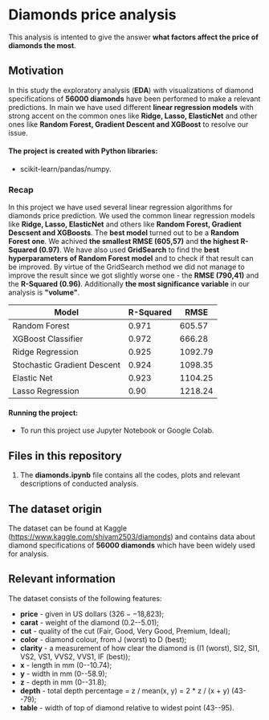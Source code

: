 # Diamonds price analysis

This analysis is intented to give the answer **what factors affect the price of diamonds the most**.

## Motivation

In this study the exploratory analysis (**EDA**) with visualizations of diamond specifications of **56000 diamonds** have been performed to make a relevant predictions.
In main we have used different **linear regression models** with strong accent on the common ones like **Ridge, Lasso, ElasticNet** and other ones like **Random Forest, Gradient Descent and XGBoost** to resolve our issue.


#### The project is created with Python libraries:

 -  scikit-learn/pandas/numpy.

### Recap

In this project we have used several linear regression algorithms for diamonds price prediction. We used the common linear regression models like **Ridge, Lasso, ElasticNet** and others like **Random Forest, Gradient Descsent and XGBoosts**. The **best model** turned out to be a **Random Forest one**. We achived **the smallest RMSE (605,57)** and **the highest R-Squared (0.97)**. We have also used **GridSearch** to find the **best hyperparameters of Random Forest model** and to check if that result can be improved. By virtue of the GridSearch method we did not manage to improve the result since we got slightly worse one - the **RMSE (790,41)** and the **R-Squared (0.96)**. Additionally **the most significance variable** in our analysis is **"volume"**.

Model | R-Squared | RMSE
------------ | ------------- | -------------
Random Forest | 0.971 | 605.57
XGBoost Classifier | 0.972 | 666.28
Ridge Regression | 0.925 | 1092.79
Stochastic Gradient Descent | 0.924 | 1098.35
Elastic Net | 0.923 | 1104.25
Lasso Regression | 0.90 | 1218.24




#### Running the project:

* To run this project use Jupyter Notebook or Google Colab.

## Files in this repository

1. The **diamonds.ipynb** file contains all the codes, plots and relevant descriptions of conducted analysis.

## The dataset origin

The dataset can be found at Kaggle (https://www.kaggle.com/shivam2503/diamonds) and contains data about diamond specifications of **56000 diamonds** which have been widely used for analysis.

## Relevant information

The dataset consists of the following features:

- **price** - given in US dollars ($326--$18,823);
- **carat** - weight of the diamond (0.2--5.01);
- **cut** - quality of the cut (Fair, Good, Very Good, Premium, Ideal);
- **color** - diamond colour, from J (worst) to D (best);
- **clarity** - a measurement of how clear the diamond is (I1 (worst), SI2, SI1, VS2, VS1, VVS2, VVS1, IF (best));
- **x** - length in mm (0--10.74);
- **y** - width in mm (0--58.9);
- **z** - depth in mm (0--31.8);
- **depth** - total depth percentage = z / mean(x, y) = 2 * z / (x + y) (43--79);
- **table** - width of top of diamond relative to widest point (43--95).


